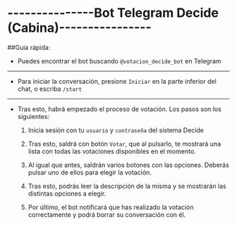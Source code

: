 # ---------------Bot Telegram Decide (Cabina)---------------- #

   ##Guia  rápida:

- Puedes encontrar el bot buscando `@votacion_decide_bot` en Telegram
---
- Para iniciar la conversación, presione `Iniciar` en la parte inferior del chat, o escriba `/start`
---
- Tras esto, habrá empezado el proceso de votación. Los pasos son los siguientes:

    1. Inicia sesión con tu `usuario` y `contraseña` del sistema Decide

    2. Tras esto, saldrá con botón `Votar`, que al pulsarlo, te mostrará una lista con todas las votaciones disponibles en el momento.

    3. Al igual que antes, saldrán varios botones con las opciones. Deberás pulsar uno de ellos para elegir la votación.

    4. Tras esto, podrás leer la descripción de la misma y se mostrarán las distintas opciones a elegir.

    5. Por último, el bot notificará que has realizado la votación correctamente y podrá borrar su conversación con él.

